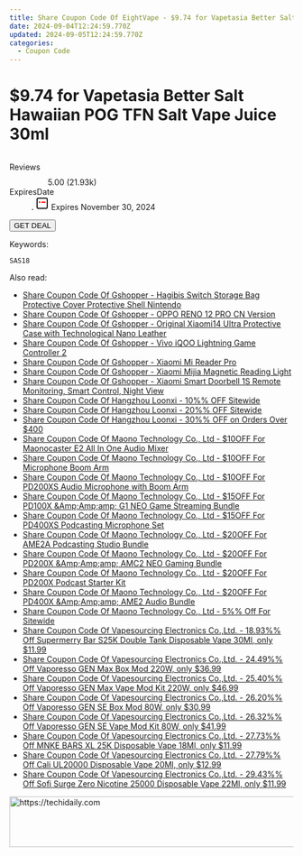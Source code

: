 ```yaml
---
title: Share Coupon Code Of EightVape - $9.74 for Vapetasia Better Salt Hawaiian POG TFN Salt Vape Juice 30Ml
date: 2024-09-04T12:24:59.770Z
updated: 2024-09-05T12:24:59.770Z
categories:
  - Coupon Code
---
```



<main class="px-4 py-6 sm:p-6 md:px-8 md:py-10">
  <div class="mx-auto grid max-w-4xl grid-cols-1">
    <div class="relative col-start-1 row-start-1 flex flex-col-reverse rounded-lg bg-gradient-to-t from-black/75 via-black/0 p-3 sm:row-start-2 sm:bg-none sm:p-0 lg:row-start-1">
      <h1 class="mt-1 text-lg font-semibold text-white sm:text-slate-900 md:text-2xl dark:sm:text-white">$9.74 for Vapetasia Better Salt Hawaiian POG TFN Salt Vape Juice 30ml</h1>
    </div>
        <div class="col-start-1 col-end-3 row-start-1 grid gap-4 sm:mb-6 sm:grid-cols-4 lg:col-start-2 lg:row-span-6 lg:row-end-6 lg:mb-0 lg:gap-6">
      <img src="https://static.shareasale.com/image/59344/deal/VapetasiaBetterSaltHawaiianPOGTFNSaltVapeJuice30ml.png" alt="" class="h-60 w-full rounded-lg object-cover sm:col-span-2 sm:h-52 lg:col-span-full" loading="lazy" />
    </div>
        <dl class="row-start-2 mt-4 flex items-center text-xs font-medium sm:row-start-3 sm:mt-1 md:mt-2.5 lg:row-start-2">
      <dt class="sr-only">Reviews</dt>
      <dd class="flex items-center text-indigo-600 dark:text-indigo-400">
        <svg width="24" height="24" fill="none" aria-hidden="true" class="mr-1 stroke-current dark:stroke-indigo-500">
          <path d="m12 5 2 5h5l-4 4 2.103 5L12 16l-5.103 3L9 14l-4-4h5l2-5Z" stroke-width="2" stroke-linecap="round" stroke-linejoin="round" />
        </svg>
        <span>5.00 <span class="font-normal text-slate-400">(21.93k)</span></span>
      </dd>
      <dt class="sr-only">ExpiresDate</dt>
      <dd class="flex items-center">
        <svg width="2" height="2" aria-hidden="true" fill="currentColor" class="mx-3 text-slate-300">
          <circle cx="1" cy="1" r="1" />
        </svg>
        <svg width="24" height="24" viewBox="0 0 24 24" fill="none" stroke="currentColor" stroke-width="2">
          <rect x="3" y="3" width="18" height="18" rx="2" fill="#fff" />
          <path d="M6 10L18 10" stroke="red" stroke-width="2" fill="none" />
          <path d="M10 6L10 18" stroke="#fff" stroke-width="2" fill="none" />
        </svg>
        Expires November 30, 2024      </dd>
    </dl>
    <div class="col-start-1 row-start-3 mt-4 self-center sm:col-start-2 sm:row-span-2 sm:row-start-2 sm:mt-0 lg:col-start-1 lg:row-start-3 lg:row-end-4 lg:mt-6">
      <button type="button" onClick="javascript:window.open(decodeURIComponent('https%3A%2F%2Fwww.shareasale.com%2Fu.cfm%3Fd%3D1227849%26m%3D59344%26u%3D4338022'), '_blank');void(0);" class="rounded-lg bg-red-600 px-3 py-2 text-sm font-medium leading-6 text-white">GET DEAL</button>
    </div>
    <p class="col-start-1 mt-4 text-sm leading-6 sm:col-span-2 lg:col-span-1 lg:row-start-4 lg:mt-6 dark:text-slate-400"> Keywords: </p>
    <p class="mt-4">
      <code class="bg-purple-900 p-4 text-sm font-bold tracking-widest text-white">SAS18</code>
    </p>
  </div>
</main>
<span class="atpl-alsoreadstyle">Also read:</span>
<div><ul>
<li><a href="https://coupons.techidaily.com/coupon-1117807-share-97331-sale/"><u>Share Coupon Code Of Gshopper - Hagibis Switch Storage Bag Protective Cover Protective Shell Nintendo</u></a></li>
<li><a href="https://coupons.techidaily.com/coupon-1117806-share-97331-sale/"><u>Share Coupon Code Of Gshopper - OPPO RENO 12 PRO CN Version</u></a></li>
<li><a href="https://coupons.techidaily.com/coupon-1117801-share-97331-sale/"><u>Share Coupon Code Of Gshopper - Original Xiaomi14 Ultra Protective Case with Technological Nano Leather</u></a></li>
<li><a href="https://coupons.techidaily.com/coupon-1117803-share-97331-sale/"><u>Share Coupon Code Of Gshopper - Vivo iQOO Lightning Game Controller 2</u></a></li>
<li><a href="https://coupons.techidaily.com/coupon-1117804-share-97331-sale/"><u>Share Coupon Code Of Gshopper - Xiaomi Mi Reader Pro</u></a></li>
<li><a href="https://coupons.techidaily.com/coupon-1117802-share-97331-sale/"><u>Share Coupon Code Of Gshopper - Xiaomi Mijia Magnetic Reading Light</u></a></li>
<li><a href="https://coupons.techidaily.com/coupon-1117805-share-97331-sale/"><u>Share Coupon Code Of Gshopper - Xiaomi Smart Doorbell 1S Remote Monitoring, Smart Control, Night View</u></a></li>
<li><a href="https://coupons.techidaily.com/coupon-1117607-share-155620-sale/"><u>Share Coupon Code Of Hangzhou Loonxi - 10%% OFF Sitewide</u></a></li>
<li><a href="https://coupons.techidaily.com/coupon-1117608-share-155620-sale/"><u>Share Coupon Code Of Hangzhou Loonxi - 20%% OFF Sitewide</u></a></li>
<li><a href="https://coupons.techidaily.com/coupon-1117609-share-155620-sale/"><u>Share Coupon Code Of Hangzhou Loonxi - 30%% OFF on Orders Over $400</u></a></li>
<li><a href="https://coupons.techidaily.com/coupon-1117639-share-156155-sale/"><u>Share Coupon Code Of Maono Technology Co., Ltd - $10OFF For Maonocaster E2 All In One Audio Mixer</u></a></li>
<li><a href="https://coupons.techidaily.com/coupon-1117640-share-156155-sale/"><u>Share Coupon Code Of Maono Technology Co., Ltd - $10OFF For Microphone Boom Arm</u></a></li>
<li><a href="https://coupons.techidaily.com/coupon-1117638-share-156155-sale/"><u>Share Coupon Code Of Maono Technology Co., Ltd - $10OFF For PD200XS Audio Microphone with Boom Arm</u></a></li>
<li><a href="https://coupons.techidaily.com/coupon-1117636-share-156155-sale/"><u>Share Coupon Code Of Maono Technology Co., Ltd - $15OFF For PD100X &Amp;Amp;amp; G1 NEO Game Streaming Bundle</u></a></li>
<li><a href="https://coupons.techidaily.com/coupon-1117637-share-156155-sale/"><u>Share Coupon Code Of Maono Technology Co., Ltd - $15OFF For PD400XS Podcasting Microphone Set</u></a></li>
<li><a href="https://coupons.techidaily.com/coupon-1117635-share-156155-sale/"><u>Share Coupon Code Of Maono Technology Co., Ltd - $20OFF For AME2A Podcasting Studio Bundle</u></a></li>
<li><a href="https://coupons.techidaily.com/coupon-1117615-share-156155-sale/"><u>Share Coupon Code Of Maono Technology Co., Ltd - $20OFF For PD200X &Amp;Amp;amp; AMC2 NEO Gaming Bundle</u></a></li>
<li><a href="https://coupons.techidaily.com/coupon-1117634-share-156155-sale/"><u>Share Coupon Code Of Maono Technology Co., Ltd - $20OFF For PD200X Podcast Starter Kit</u></a></li>
<li><a href="https://coupons.techidaily.com/coupon-1117604-share-156155-sale/"><u>Share Coupon Code Of Maono Technology Co., Ltd - $20OFF For PD400X &Amp;Amp;amp; AME2 Audio Bundle</u></a></li>
<li><a href="https://coupons.techidaily.com/coupon-1117603-share-156155-sale/"><u>Share Coupon Code Of Maono Technology Co., Ltd - 5%% Off For Sitewide</u></a></li>
<li><a href="https://coupons.techidaily.com/coupon-1117345-share-90958-sale/"><u>Share Coupon Code Of Vapesourcing Electronics Co.,Ltd. - 18.93%% Off Supermerry Bar S25K Double Tank Disposable Vape 30Ml, only $11.99</u></a></li>
<li><a href="https://coupons.techidaily.com/coupon-1117770-share-90958-sale/"><u>Share Coupon Code Of Vapesourcing Electronics Co.,Ltd. - 24.49%% Off Vaporesso GEN Max Box Mod 220W, only $36.99</u></a></li>
<li><a href="https://coupons.techidaily.com/coupon-1117771-share-90958-sale/"><u>Share Coupon Code Of Vapesourcing Electronics Co.,Ltd. - 25.40%% Off Vaporesso GEN Max Vape Mod Kit 220W, only $46.99</u></a></li>
<li><a href="https://coupons.techidaily.com/coupon-1117772-share-90958-sale/"><u>Share Coupon Code Of Vapesourcing Electronics Co.,Ltd. - 26.20%% Off Vaporesso GEN SE Box Mod 80W, only $30.99</u></a></li>
<li><a href="https://coupons.techidaily.com/coupon-1117773-share-90958-sale/"><u>Share Coupon Code Of Vapesourcing Electronics Co.,Ltd. - 26.32%% Off Vaporesso GEN SE Vape Mod Kit 80W, only $41.99</u></a></li>
<li><a href="https://coupons.techidaily.com/coupon-1117562-share-90958-sale/"><u>Share Coupon Code Of Vapesourcing Electronics Co.,Ltd. - 27.73%% Off MNKE BARS XL 25K Disposable Vape 18Ml, only $11.99</u></a></li>
<li><a href="https://coupons.techidaily.com/coupon-1117344-share-90958-sale/"><u>Share Coupon Code Of Vapesourcing Electronics Co.,Ltd. - 27.79%% Off Cali UL20000 Disposable Vape 20Ml, only $12.99</u></a></li>
<li><a href="https://coupons.techidaily.com/coupon-1117343-share-90958-sale/"><u>Share Coupon Code Of Vapesourcing Electronics Co.,Ltd. - 29.43%% Off Sofi Surge Zero Nicotine 25000 Disposable Vape 22Ml, only $11.99</u></a></li>
</ul></div>

<ins class="adsbygoogle"
      style="display:block"
      data-ad-client="ca-pub-7571918770474297"
      data-ad-slot="8358498916"
      data-ad-format="auto"
      data-full-width-responsive="true"></ins>
<!-- affiliate ads begin -->
<a href="https://appsumo.8odi.net/c/5597632/2100527/7443" target="_top" id="2100527">
  <img src="//a.impactradius-go.com/display-ad/7443-2100527" border="0" alt="https://techidaily.com" width="728" height="90"/>
</a>
<img height="0" width="0" src="https://appsumo.8odi.net/i/5597632/2100527/7443" style="position:absolute;visibility:hidden;" border="0" />
<!-- affiliate ads end -->